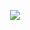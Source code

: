 <div>  
  <p align="center" > <img src="https://profile-counter.glitch.me/Fmarzochi/count.svg" /></p>
</div>
